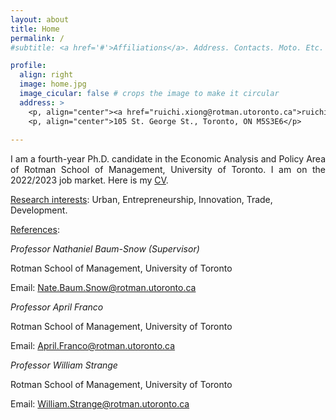 ```yaml
---
layout: about
title: Home
permalink: /
#subtitle: <a href='#'>Affiliations</a>. Address. Contacts. Moto. Etc.

profile:
  align: right
  image: home.jpg
  image_cicular: false # crops the image to make it circular
  address: >
    <p, align="center"><a href="ruichi.xiong@rotman.utoronto.ca">ruichi.xiong@rotman.utoronto.ca</a> </p>
    <p, align="center">105 St. George St., Toronto, ON M5S3E6</p>
    
---
```


<p style="text-align: justify;">I am a fourth-year Ph.D. candidate in the Economic Analysis and Policy Area of Rotman School of Management, University of Toronto. I am on the 2022/2023 job market. Here is my <a href="{{ site.url }}/assets/pdf/cv.pdf" target="_blank">CV</a>.</p>

<ins>Research interests</ins>: Urban, Entrepreneurship, Innovation, Trade, Development.

<ins>References</ins>: 

<em>Professor Nathaniel Baum-Snow (Supervisor)</em>  

Rotman School of Management, University of Toronto 

Email: <a href="Nate.Baum.Snow@rotman.utoronto.ca">Nate.Baum.Snow@rotman.utoronto.ca</a>

<em>Professor April Franco</em>

Rotman School of Management, University of Toronto 

Email: <a href="April.Franco@rotman.utoronto.ca">April.Franco@rotman.utoronto.ca</a>

<em>Professor William Strange</em>

Rotman School of Management, University of Toronto 

Email: <a href="William.Strange@rotman.utoronto.ca">William.Strange@rotman.utoronto.ca</a>
